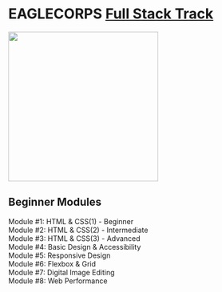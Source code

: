 # **EAGLECORPS** [Full Stack Track](../README.md)
<img align="center" width="300" src="https://thehappypuppysite.com/wp-content/uploads/2017/10/Cute-Dog-Names-HP-long.jpg"><br />

## Beginner Modules
Module #1: HTML & CSS(1) - Beginner<br />
Module #2: HTML & CSS(2) - Intermediate<br />
Module #3: HTML & CSS(3) - Advanced<br />
Module #4: Basic Design & Accessibility<br />
Module #5: Responsive Design<br />
Module #6: Flexbox & Grid<br />
Module #7: Digital Image Editing<br />
Module #8: Web Performance<br />